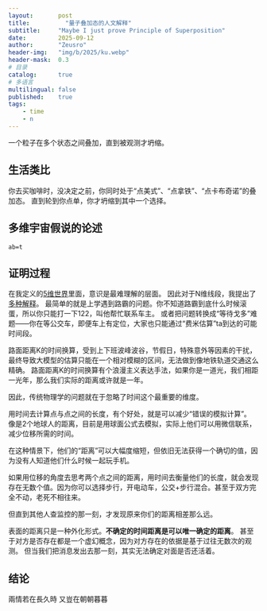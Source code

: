 ```yaml
---
layout:       post
title:          "量子叠加态的人文解释"
subtitle:     "Maybe I just prove Principle of Superposition"
date:         2025-09-12
author:       "Zeusro"
header-img:   "img/b/2025/ku.webp"
header-mask:  0.3
# 目录
catalog:      true
# 多语言
multilingual: false
published:    true
tags:
    - time
    - n
---
```


一个粒子在多个状态之间叠加，直到被观测才坍缩。

## 生活类比

你去买咖啡时，没决定之前，你同时处于“点美式”、“点拿铁”、“点卡布奇诺”的叠加态。
直到轮到你点单，你才坍缩到其中一个选择。

## 多维宇宙假说的论述

```
ab=t
```

## 证明过程

在我定义的[5维世界](https://github.com/zeusro/math/blob/main/n/5.zh.md)里面，意识是最难理解的层面。
因此对于N维线段，我提出了[多种解释](https://www.zeusro.com/2025/06/29/ab/)。
最简单的就是上学遇到路霸的问题。你不知道路霸到底什么时候滚蛋，所以你只能打一下122，叫他帮忙联系车主。
或者把问题转换成“等待戈多”难题——你在等公交车，即便车上有定位，大家也只能通过“费米估算”ta到达的可能时间段。

路面距离K的时间换算，受到上下班波峰波谷，节假日，特殊意外等因素的干扰，最终导致大模型的估算只能在一个相对模糊的区间，无法做到像地铁轨道交通这么精确。
路面距离K的时间换算有个浪漫主义表达手法，如果你是一道光，我们相距一光年，那么我们实际的距离或许就是一年。

因此，传统物理学的问题就在于忽略了时间这个最重要的维度。

用时间去计算点与点之间的长度，有个好处，就是可以减少“错误的模拟计算”。
像是2个地球人的距离，目前是用球面公式去模拟，实际上他们可以用微信联系，减少位移所需的时间。

在这种情景下，他们的“距离”可以大幅度缩短，但依旧无法获得一个确切的值，因为没有人知道他们什么时候一起玩手机。

如果用位移的角度去思考两个点之间的距离，用时间去衡量他们的长度，就会发现存在无数个值。
​​​因为你可以选择步行，开电动车，公交+步行混合。甚至于双方完全不动，老死不相往来。

但直到其他人查监控的那一刻，才发现原来你们的距离相差那么远。

表面的距离只是一种外化形式。**不确定的时间距离是可以唯一确定的距离**。
甚至于对方是否存在都是一个虚幻概念，因为对方存在的依据是基于过往无数次的观测。
但当我们把消息发出去那一刻，其实无法确定对面是否还活着。

## 结论

兩情若在長久時 又豈在朝朝暮暮